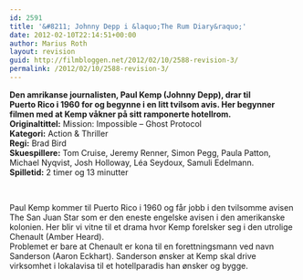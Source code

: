```yaml
---
id: 2591
title: '&#8211; Johnny Depp i &laquo;The Rum Diary&raquo;'
date: 2012-02-10T22:14:51+00:00
author: Marius Roth
layout: revision
guid: http://filmbloggen.net/2012/02/10/2588-revision-3/
permalink: /2012/02/10/2588-revision-3/
---
```

**Den amrikanse journalisten, Paul Kemp (Johnny Depp), drar til Puerto Rico i 1960 for og begynne i en litt tvilsom avis. Her begynner filmen med at Kemp våkner på sitt ramponerte hotellrom.**  
**Originaltittel:** Mission: Impossible – Ghost Protocol  
**Kategori:** Action & Thriller  
**Regi:** Brad Bird  
**Skuespillere:** Tom Cruise, Jeremy Renner, Simon Pegg, Paula Patton, Michael Nyqvist, Josh Holloway, Léa Seydoux, Samuli Edelmann.  
**Spilletid:** 2 timer og 13 minutter

&nbsp;

Paul Kemp kommer til Puerto Rico i 1960 og får jobb i den tvilsomme avisen The San Juan Star som er den eneste engelske avisen i den amerikanske kolonien. Her blir vi vitne til et drama hvor Kemp forelsker seg i den utrolige Chenault (Amber Heard).  
Problemet er bare at Chenault er kona til en forettningsmann ved navn Sanderson (Aaron Eckhart). Sanderson ønsker at Kemp skal drive virksomhet i lokalavisa til et hotellparadis han ønsker og bygge.